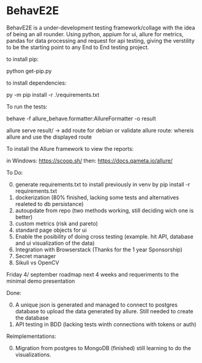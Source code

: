 # BehavE2E

BehavE2E is a under-development testing framework/collage with the idea of being an all rounder.
Using python, appium for ui, allure for metrics, pandas for data processing and request for api testing, giving the verstility to be the starting point to any End to End testing project.

to install pip:

python get-pip.py

to install dependencies:

py -m pip install -r .\requirements.txt

To run the tests:

behave -f allure_behave.formatter:AllureFormatter -o result

allure serve result/ -> add route for debian
or validate allure route: whereis allure and use the displayed route

To install the Allure framework to view the reports:

in Windows: https://scoop.sh/
then: https://docs.qameta.io/allure/

To Do:

0. generate requirements.txt to install previously in venv by pip install -r requirements.txt 
1. dockerization (80% finished, lacking some tests and alternatives realeted to db persistance)
2. autoupdate from repo (two methods working, still deciding wich one is better)
3. custom metrics (risk and pareto)
4. standard page objects for ui 
5. Enable the posibility of doing cross testing (example. hit API, database and ui visualization of the data)
6. Integration with Browserstack (Thanks for the 1 year Sponsorship)
7. Secret manager
8. Sikuli vs OpenCV

Friday 4/ september roadmap next 4 weeks and requeriments to the minimal demo presentation 

Done:

0. A unique json is generated and managed to connect to postgres database to upload the data generated by allure. Still needed to create the database 
1. API testing in BDD (lacking tests winth connections with tokens or auth)

Reimplementations:

0. Migration from postgres to MongoDB (finished) still learning to do the visualizations.
